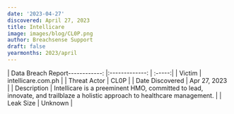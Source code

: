 ```yaml
---
date: '2023-04-27'
discovered: April 27, 2023
title: Intellicare
image: images/blog/CL0P.png
author: Breachsense Support
draft: false
yearmonths: 2023/april
---
```


| Data Breach Report------------:     |:-------------:    | :-----:|
| Victim      | intellicare.com.ph      | 
| Threat Actor      | CL0P      | 
| Date Discovered      | Apr 27, 2023      | 
| Description      | Intellicare is a preeminent HMO, committed to lead, innovate, and trailblaze a holistic approach to healthcare management.      | 
| Leak Size      | Unknown      | 

